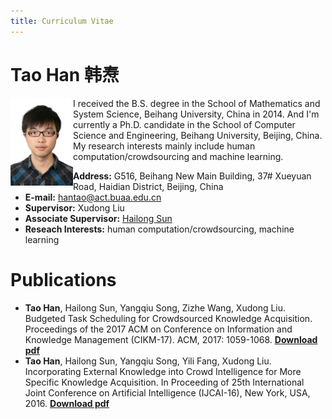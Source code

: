 ```yaml
---
title: Curriculum Vitae
---
```

# Tao Han 韩焘
<img src="https://raw.githubusercontent.com/maifulmax/maifulmax.github.io/master/image/profile.jpg" style="float:left"  width="100" height="140">
I received the B.S. degree in the School of Mathematics and System Science, Beihang University, China in 2014. And I'm currently a Ph.D. candidate in the School of Computer Science and Engineering, Beihang University, Beijing, China. My research interests mainly include human computation/crowdsourcing and machine learning.

<br />

- **Address:** G516, Beihang New Main Building, 37# Xueyuan Road, Haidian District, Beijing, China
- **E-mail:** [hantao@act.buaa.edu.cn](mailto:hantao@act.buaa.edu.cn)
- **Supervisor:** Xudong Liu
- **Associate Supervisor:** [Hailong Sun](http://act.buaa.edu.cn/hsun/)
- **Reseach Interests:** human computation/crowdsourcing, machine learning

# Publications

- **Tao Han**, Hailong Sun, Yangqiu Song, Zizhe Wang, Xudong Liu. Budgeted Task Scheduling for Crowdsourced Knowledge Acquisition. Proceedings of the 2017 ACM on Conference on Information and Knowledge Management (CIKM-17). ACM, 2017: 1059-1068. [**Download pdf**](https://raw.githubusercontent.com/maifulmax/maifulmax.github.io/master/paper/CIKM2017BTSK.pdf)
- **Tao Han**, Hailong Sun, Yangqiu Song, Yili Fang, Xudong Liu. Incorporating External Knowledge into Crowd Intelligence for More Specific Knowledge Acquisition. In Proceeding of 25th International Joint Conference on Artificial Intelligence (IJCAI-16), New York, USA, 2016. [**Download pdf**](https://raw.githubusercontent.com/maifulmax/maifulmax.github.io/master/paper/IJCAI2016SEEK.pdf)